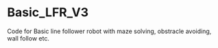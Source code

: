 # Basic_LFR_V3
Code for Basic line follower robot with maze solving, obstracle avoiding, wall follow etc. 
